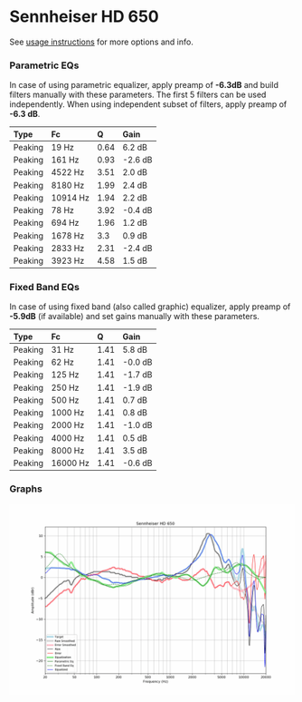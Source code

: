 # Sennheiser HD 650
See [usage instructions](https://github.com/jaakkopasanen/AutoEq#usage) for more options and info.

### Parametric EQs
In case of using parametric equalizer, apply preamp of **-6.3dB** and build filters manually
with these parameters. The first 5 filters can be used independently.
When using independent subset of filters, apply preamp of **-6.3 dB**.

| Type    | Fc       |    Q | Gain    |
|:--------|:---------|:-----|:--------|
| Peaking | 19 Hz    | 0.64 | 6.2 dB  |
| Peaking | 161 Hz   | 0.93 | -2.6 dB |
| Peaking | 4522 Hz  | 3.51 | 2.0 dB  |
| Peaking | 8180 Hz  | 1.99 | 2.4 dB  |
| Peaking | 10914 Hz | 1.94 | 2.2 dB  |
| Peaking | 78 Hz    | 3.92 | -0.4 dB |
| Peaking | 694 Hz   | 1.96 | 1.2 dB  |
| Peaking | 1678 Hz  | 3.3  | 0.9 dB  |
| Peaking | 2833 Hz  | 2.31 | -2.4 dB |
| Peaking | 3923 Hz  | 4.58 | 1.5 dB  |

### Fixed Band EQs
In case of using fixed band (also called graphic) equalizer, apply preamp of **-5.9dB**
(if available) and set gains manually with these parameters.

| Type    | Fc       |    Q | Gain    |
|:--------|:---------|:-----|:--------|
| Peaking | 31 Hz    | 1.41 | 5.8 dB  |
| Peaking | 62 Hz    | 1.41 | -0.0 dB |
| Peaking | 125 Hz   | 1.41 | -1.7 dB |
| Peaking | 250 Hz   | 1.41 | -1.9 dB |
| Peaking | 500 Hz   | 1.41 | 0.7 dB  |
| Peaking | 1000 Hz  | 1.41 | 0.8 dB  |
| Peaking | 2000 Hz  | 1.41 | -1.0 dB |
| Peaking | 4000 Hz  | 1.41 | 0.5 dB  |
| Peaking | 8000 Hz  | 1.41 | 3.5 dB  |
| Peaking | 16000 Hz | 1.41 | -0.6 dB |

### Graphs
![](./Sennheiser%20HD%20650.png)